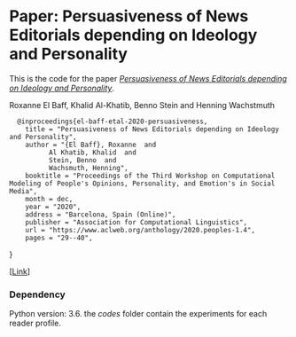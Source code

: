 # Paper: Persuasiveness of News Editorials depending on Ideology and Personality

This is the code for the paper *[Persuasiveness of News Editorials depending on Ideology and Personality](https://www.aclweb.org/anthology/2020.peoples-1.4.pdf)*.

Roxanne El Baff, Khalid Al-Khatib, Benno Stein and Henning Wachstmuth


      @inproceedings{el-baff-etal-2020-persuasiveness,
        title = "Persuasiveness of News Editorials depending on Ideology and Personality",
        author = "{El Baff}, Roxanne  and
              Al Khatib, Khalid  and
              Stein, Benno  and
              Wachsmuth, Henning",
        booktitle = "Proceedings of the Third Workshop on Computational Modeling of People's Opinions, Personality, and Emotion's in Social Media",
        month = dec,
        year = "2020",
        address = "Barcelona, Spain (Online)",
        publisher = "Association for Computational Linguistics",
        url = "https://www.aclweb.org/anthology/2020.peoples-1.4",
        pages = "29--40",
}

    
[[Link](https://www.aclweb.org/anthology/2020.peoples-1.4/)] 


### Dependency
Python version: 3.6.
the *codes* folder contain the experiments for each reader profile.



